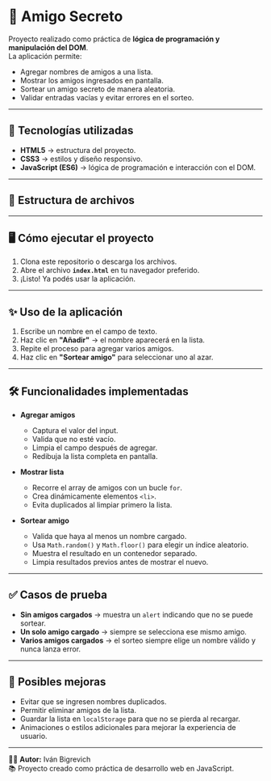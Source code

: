 # 🎁 Amigo Secreto

Proyecto realizado como práctica de **lógica de programación y manipulación del DOM**.  
La aplicación permite:

- Agregar nombres de amigos a una lista.
- Mostrar los amigos ingresados en pantalla.
- Sortear un amigo secreto de manera aleatoria.
- Validar entradas vacías y evitar errores en el sorteo.

---

## 🚀 Tecnologías utilizadas

- **HTML5** → estructura del proyecto.  
- **CSS3** → estilos y diseño responsivo.  
- **JavaScript (ES6)** → lógica de programación e interacción con el DOM.  

---

## 📂 Estructura de archivos


---

## 🖥️ Cómo ejecutar el proyecto

1. Clona este repositorio o descarga los archivos.  
2. Abre el archivo **`index.html`** en tu navegador preferido.  
3. ¡Listo! Ya podés usar la aplicación.  

---

## ✨ Uso de la aplicación

1. Escribe un nombre en el campo de texto.  
2. Haz clic en **"Añadir"** → el nombre aparecerá en la lista.  
3. Repite el proceso para agregar varios amigos.  
4. Haz clic en **"Sortear amigo"** para seleccionar uno al azar.  

---

## 🛠️ Funcionalidades implementadas

- **Agregar amigos**  
  - Captura el valor del input.  
  - Valida que no esté vacío.  
  - Limpia el campo después de agregar.  
  - Redibuja la lista completa en pantalla.  

- **Mostrar lista**  
  - Recorre el array de amigos con un bucle `for`.  
  - Crea dinámicamente elementos `<li>`.  
  - Evita duplicados al limpiar primero la lista.  

- **Sortear amigo**  
  - Valida que haya al menos un nombre cargado.  
  - Usa `Math.random()` y `Math.floor()` para elegir un índice aleatorio.  
  - Muestra el resultado en un contenedor separado.  
  - Limpia resultados previos antes de mostrar el nuevo.  

---

## ✅ Casos de prueba

- **Sin amigos cargados** → muestra un `alert` indicando que no se puede sortear.  
- **Un solo amigo cargado** → siempre se selecciona ese mismo amigo.  
- **Varios amigos cargados** → el sorteo siempre elige un nombre válido y nunca lanza error.  

---

## 📌 Posibles mejoras

- Evitar que se ingresen nombres duplicados.  
- Permitir eliminar amigos de la lista.  
- Guardar la lista en `localStorage` para que no se pierda al recargar.  
- Animaciones o estilos adicionales para mejorar la experiencia de usuario.  

---

👨‍💻 **Autor:** Iván Bigrevich  
📚 Proyecto creado como práctica de desarrollo web en JavaScript.
